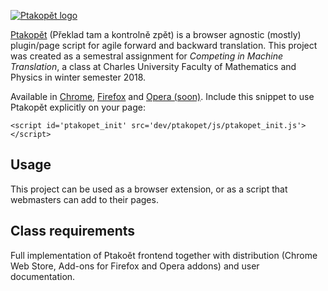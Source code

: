 [![Ptakopět logo](https://raw.githubusercontent.com/zouharvi/ptakopet/master/meta/logo.png)](https://ptakopet.vilda.net)

[Ptakopět](https://ptakopet.vilda.net) (Překlad tam a kontrolně zpět) is a browser agnostic (mostly) plugin/page script for agile forward and backward translation. This project was created as a semestral assignment for _Competing in Machine Translation_, a class at Charles University Faculty of Mathematics and Physics in winter semester 2018.

Available in [Chrome](https://chrome.google.com/webstore/detail/ptakop%C4%9Bt/hgjlgmhmcmcmjiclegnipnaeejpibjmn), [Firefox](https://addons.mozilla.org/en-US/firefox/addon/ptakop%C4%9Bt/) and [Opera (soon)](https://addons.mozilla.org/en-US/firefox/addon/ptakop%C4%9Bt/). Include this snippet to use Ptakopět explicitly on your page:

```<script id='ptakopet_init' src='dev/ptakopet/js/ptakopet_init.js'></script>```


## Usage
This project can be used as a browser extension, or as a script that webmasters can add to their pages.

## Class requirements
Full implementation of Ptakoět frontend together with distribution (Chrome Web Store, Add-ons for Firefox and Opera addons) and user documentation.

